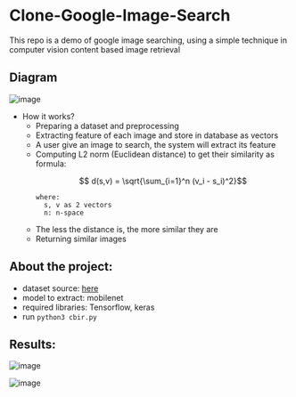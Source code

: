# Clone-Google-Image-Search

This repo is a demo of google image searching, using a simple technique in computer vision content based image retrieval

## Diagram
![image](https://user-images.githubusercontent.com/106876168/209540082-75cf5a2a-0fd4-44e6-8073-f29e993df797.png)

* How it works?
  * Preparing a dataset and preprocessing
  * Extracting feature of each image and store in database as vectors
  * A user give an image to search, the system will extract its feature
  * Computing L2 norm (Euclidean distance) to get their similarity as formula:
    ```math
      d(s,v) = \sqrt{\sum_{i=1}^n (v_i - s_i)^2}
    ```
        where:
          s, v as 2 vectors
          n: n-space
   * The less the distance is, the more similar they are
   * Returning similar images
  
## About the project:
  - dataset source: [here](https://www.robots.ox.ac.uk/~vgg/data/flowers/102/index.html)
  - model to extract: mobilenet
  - required libraries: Tensorflow, keras
  - run `python3 cbir.py`
 
## Results:
![image](https://user-images.githubusercontent.com/106876168/209541095-902ec9ff-b1ba-478e-acd0-75d52e98b0b3.png)

![image](https://user-images.githubusercontent.com/106876168/209541128-e49f26fd-a167-4fe3-b881-ca93f5eab78a.png)

